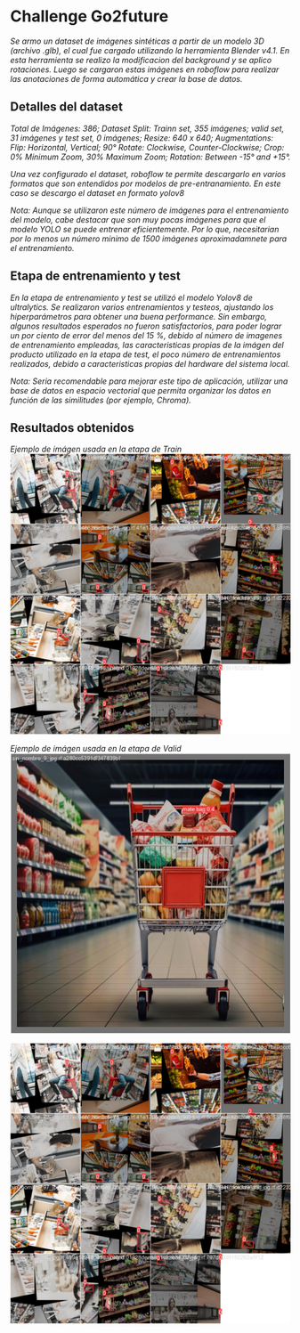 # Challenge Go2future
_Se armo un dataset de imágenes sintéticas a partir de un modelo 3D (archivo .glb), el cual fue cargado utilizando la herramienta Blender v4.1. En esta herramienta se realizo la modificacion del background y se aplico rotaciones. Luego se cargaron estas imágenes en roboflow para realizar las anotaciones de forma automática y crear la base de datos._ 

## Detalles del dataset
_Total de Imágenes: 386; Dataset Split: Trainn set, 355 imágenes; valid set, 31 imágenes y test set, 0 imágenes; Resize: 640 x 640; Augmentations: Flip: Horizontal, Vertical; 90° Rotate: Clockwise, Counter-Clockwise; Crop: 0% Minimum Zoom, 30% Maximum Zoom; Rotation: Between -15° and +15°._

_Una vez configurado el dataset, roboflow te permite descargarlo en varios formatos que son entendidos por modelos de pre-entranamiento. En este caso se descargo el dataset en formato yolov8_

_Nota: Aunque se utilizaron este número de imágenes para el entrenamiento del modelo, cabe destacar que son muy pocas imágenes para que el modelo YOLO se puede entrenar eficientemente. Por lo que, necesitarian por lo menos un número minimo de 1500 imágenes aproximadamnete para el entrenamiento._  

## Etapa de entrenamiento y test
_En la etapa de entrenamiento y test se utilizó el modelo Yolov8 de ultralytics. Se realizaron varios entrenamientos y testeos, ajustando los hiperparámetros para obtener una  buena performance. Sin embargo, algunos resultados esperados no fueron satisfactorios, para poder lograr un por ciento de error del menos del 15 %, debido al número de imagenes de entrenamiento empleadas, las caracteristicas propias de la imágen del producto utilizado en la etapa de test, el poco número de entrenamientos realizados, debido a caracteristicas propias del hardware del sistema local._

_Nota: Seria recomendable para mejorar este tipo de aplicación, utilizar una base de datos en espacio vectorial que permita organizar los datos en función de las similitudes (por ejemplo, Chroma)._

## Resultados obtenidos
_Ejemplo de imágen usada en la etapa de Train_
![YOLOv9 Benchmark](Producto/Yerba_Taragui5/train_batch1.jpg)

_Ejemplo de imágen usada en la etapa de Valid_
![YOLOv9 Benchmark](Producto/Yerba_Taragui5/val_batch1_pred.jpg)


![YOLOv9 Benchmark](Producto/Yerba_Taragui5/train_batch1.jpg)
